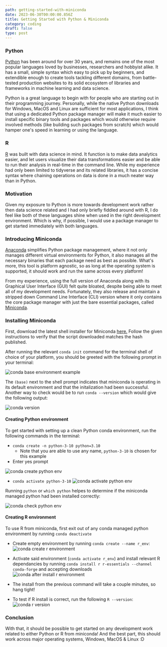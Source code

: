 ```yaml
---
path: getting-started-with-miniconda
date: 2023-06-30T00:00:00.856Z
title: Getting Started with Python & Miniconda
category: coding
draft: false
type: post
---
```


### Python

[Python](https://www.python.org/about/) has been around for over 30 years, and remains one of the most popular
languages loved by businesses, researchers and hobbyist alike. It has a small,
simple syntax which easy to pick up by beginners, and extendible enough to create
tools tackling different domains, from battle-tested production websites to its
solid ecosystem of libraries and frameworks in machine learning and data science.

Python is a great language to begin with for people who are starting out in their
programming journey. Personally, while the native Python downloads for Windows, MacOS
and Linux are sufficient for most applications, I think that using a dedicated Python
package manager will make it much easier to install specific binary tools and
packages which would otherwise require involved methods (like building such packages
from scratch) which would hamper one's speed in learning or using the language.

### R

[R](https://www.r-project.org) was built with data science in mind. It function
is to make data analytics easier, and let users visualize their data transformations
easier and be able to run their analysis in real-time in the command line.
While my experience had only been limited to tidyverse and its related libraries,
it has a concise syntax where chaining operations on data is done in a much neater
way than in Python.

### Motivation

Given my exposure to Python is more towards development work rather then data science
related and I had only briefly fiddled around with R, I do feel like both of these
languages shine when used in the right development environment. Which is why, if
possible, I would use a package manager to get started immediately with both languages.

### Introducing Miniconda

[Anaconda](http://anaconda.com) simplifies Python package management, where it not only
manages different virtual environments for Python, it also manages all the necessary
binaries that each package need as best as possible. What's more, this tool is
platform agnostic, so as long at the operating system is supported, it should work
and run the same across every platform!

From my experience, using the full version of Anaconda along with its Graphical User
Interface (GUI) felt quite bloated, despite being able to meet all of my development needs.
Fortunately, they also release and maintain a stripped down Command Line Interface (CLI)
version where it only contains the core package manager with just the bare essential packages,
called [Miniconda](https://docs.conda.io/en/latest/miniconda.html).

### Installing Miniconda

First, download the latest shell installer for Miniconda [here.](https://docs.conda.io/en/latest/miniconda.html#latest-miniconda-installer-links)
Follow the given instructions to verify that the script downloaded matches the hash published.

After running the relevant `conda init` command for the terminal shell of choice
of your platform, you should be greeted with the following prompt in your terminal:

![conda base environment example](/assets/images/getting-started-with-miniconda/miniconda-base.png)

The `(base)` next to the shell prompt indicates that miniconda is operating in its
default environment and that the initalization had been successful. Another way to
check would be to run `conda --version` which would give the following output:

![conda version](../images/getting-started-with-miniconda/miniconda-version.png)

#### Creating Python environment

To get started with setting up a clean Python conda environment, run the following
commands in the terminal:

- `conda create -n python-3-10 python=3.10`
  - Note that you are able to use any name, `python-3-10` is chosen for this example
- Enter yes prompt

![conda create python env](../images/getting-started-with-miniconda/miniconda-create-python-env.png)

- `conda activate python-3-10`
  ![conda activate python env](../images/getting-started-with-miniconda/miniconda-activate-python-env.png)

Running `python` or `which python` helpes to determine if the miniconda managed
python had been installed correctly:

![conda check python env](../images/getting-started-with-miniconda/miniconda-check-python-env.png)

#### Creating R environment

To use R from miniconda, first exit out of any conda managed python environment
by running `conda deactivate`

- Create empty environment by running `conda create --name r_env`:
  ![conda create r environment](../images/getting-started-with-miniconda/miniconda-create-r.png)

- Activate said environment (`conda activate r_env`) and install relevant R dependancies by running `conda install r r-essentials --channel conda-forge` and accepting downloads
  ![conda after install r environment](../images/getting-started-with-miniconda/miniconda-after-install-r.png)

- The install from the previous command will take a couple minutes, so hang tight!

- To test if R install is correct, run the following `R --version`: ![conda r version](../images/getting-started-with-miniconda/miniconda-r-version.png)


### Conclusion

With that, it should be possible to get started on any development work related to either
Python or R from miniconda! And the best part, this should work across major operating systems,
Windows, MacOS & Linux :D
